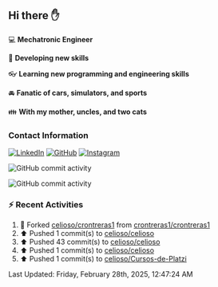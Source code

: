 ## Hi there ✋

:computer: **Mechatronic Engineer**

:pencil: **Developing new skills**

:eyeglasses: **Learning new programming and engineering skills**

:oncoming_automobile: **Fanatic of cars, simulators, and sports**

:family: **With my mother, uncles, and two cats**

### Contact Information

[![LinkedIn](https://img.shields.io/badge/LinkedIn-Profile-blue?logo=linkedin)](https://www.linkedin.com/in/mario-alexander-vargas-celis/)      [![GitHub](https://img.shields.io/badge/GitHub-Profile-black?logo=github)](https://github.com/celioso)      [![Instagram](https://img.shields.io/badge/Instagram-Profile-E4405F?logo=instagram&logoColor=white)](https://www.instagram.com/celismarioalexander/)

![GitHub commit activity](https://img.shields.io/github/commit-activity/w/celioso/Cursos-de-Platzi)

![GitHub commit activity](https://img.shields.io/github/commit-activity/m/celioso/Cursos-de-Platzi)

### :zap: Recent Activities
<!--RECENT_ACTIVITY:start-->
1. 🔱 Forked [celioso/crontreras1](https://github.com/celioso/crontreras1) from [crontreras1/crontreras1](https://github.com/crontreras1/crontreras1)<br>
2. ⬆️ Pushed 1 commit(s) to [celioso/celioso](https://github.com/celioso/celioso)<br>
3. ⬆️ Pushed 43 commit(s) to [celioso/celioso](https://github.com/celioso/celioso)<br>
4. ⬆️ Pushed 1 commit(s) to [celioso/celioso](https://github.com/celioso/celioso)<br>
5. ⬆️ Pushed 1 commit(s) to [celioso/Cursos-de-Platzi](https://github.com/celioso/Cursos-de-Platzi)<br>
<!--RECENT_ACTIVITY:end-->

<!--RECENT_ACTIVITY:last_update-->
Last Updated: Friday, February 28th, 2025, 12:47:24 AM
<!--RECENT_ACTIVITY:last_update_end-->